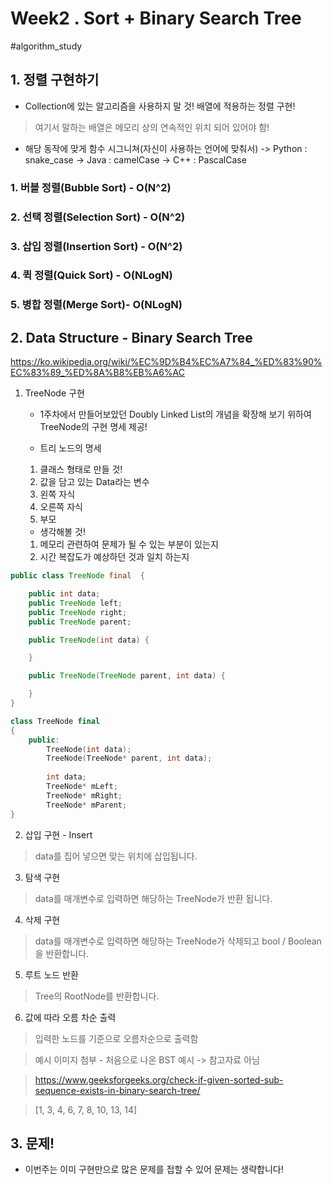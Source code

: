 # Week2 . Sort + Binary Search Tree
#algorithm_study

## 1. 정렬 구현하기
- Collection에 있는 알고리즘을 사용하지 말 것! 배열에 적용하는 정렬 구현!
> 여기서 말하는 배열은 메모리 상의 연속적인 위치 되어 있어야 함!  

- 해당 동작에 맞게 함수 시그니쳐(자신이 사용하는 언어에 맞춰서)
-> Python : snake_case
-> Java : camelCase
-> C++ : PascalCase

### 1. 버블 정렬(Bubble Sort) - O(N^2)

### 2. 선택 정렬(Selection Sort) - O(N^2)

### 3. 삽입 정렬(Insertion Sort) - O(N^2)

### 4. 퀵 정렬(Quick Sort) - O(NLogN)

### 5. 병합 정렬(Merge Sort)- O(NLogN)

## 2. Data Structure - Binary Search Tree

https://ko.wikipedia.org/wiki/%EC%9D%B4%EC%A7%84_%ED%83%90%EC%83%89_%ED%8A%B8%EB%A6%AC

1. TreeNode 구현
    - 1주차에서 만들어보았던 Doubly Linked List의 개념을 확장해 보기 위하여 TreeNode의 구현 명세 제공!
    
    - 트리 노드의 명세
    1. 클래스 형태로 만들 것!
    2. 값을 담고 있는 Data라는 변수
    3. 왼쪽 자식
    4. 오른쪽 자식
    5. 부모 

    - 생각해볼 것!
    1. 메모리 관련하여 문제가 될 수 있는 부분이 있는지
    2. 시간 복잡도가 예상하던 것과 일치 하는지    

``` java
public class TreeNode final  {

    public int data;
    public TreeNode left;
    public TreeNode right;
    public TreeNode parent;

    public TreeNode(int data) {

    }

    public TreeNode(TreeNode parent, int data) {

    }
}
```

``` c++
class TreeNode final 
{
    public:
        TreeNode(int data);
        TreeNode(TreeNode* parent, int data);
        
        int data;
        TreeNode* mLeft;
        TreeNode* mRight;
        TreeNode* mParent;
}
```

2. 삽입 구현 - Insert

> data를 집어 넣으면 맞는 위치에 삽입됩니다.

3. 탐색 구현

> data를 매개변수로 입력하면 해당하는 TreeNode가 반환 됩니다.

4. 삭제 구현

> data를 매개변수로 입력하면 해당하는 TreeNode가 삭제되고 bool / Boolean을 반환합니다.

5. 루트 노드 반환

> Tree의 RootNode를 반환합니다.

6. 값에 따라 오름 차순 출력

> 입력한 노드를 기준으로 오름차순으로 출력함

> 예시 이미지 첨부 - 처음으로 나온 BST 예시 -> 참고자료 아님

> https://www.geeksforgeeks.org/check-if-given-sorted-sub-sequence-exists-in-binary-search-tree/

> [1, 3, 4, 6, 7, 8, 10, 13, 14]

## 3. 문제!

- 이번주는 이미 구현만으로 많은 문제를 접할 수 있어 문제는 생략합니다!

